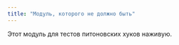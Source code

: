 ```yaml
---
title: "Модуль, которого не должно быть"
---
```


Этот модуль для тестов питоновских хуков наживую.
